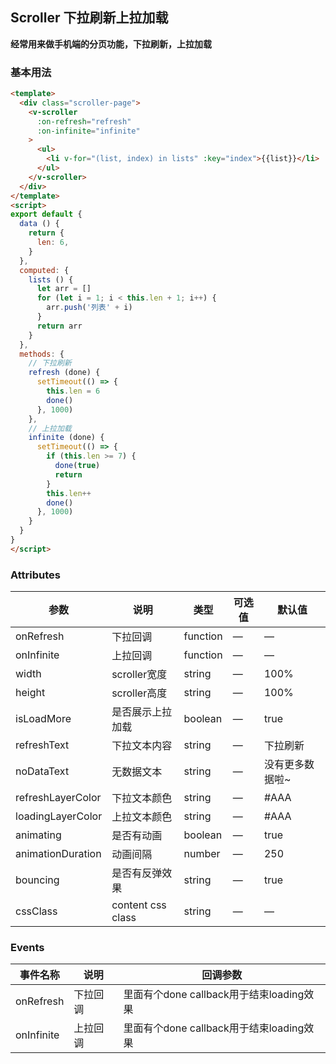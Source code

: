 ## Scroller 下拉刷新上拉加载

**经常用来做手机端的分页功能，下拉刷新，上拉加载**

### 基本用法

```html
<template>
  <div class="scroller-page">
    <v-scroller
      :on-refresh="refresh"
      :on-infinite="infinite"
    >
      <ul>
        <li v-for="(list, index) in lists" :key="index">{{list}}</li>
      </ul>
    </v-scroller>
  </div>
</template>
<script>
export default {
  data () {
    return {
      len: 6,
    }
  },
  computed: {
    lists () {
      let arr = []
      for (let i = 1; i < this.len + 1; i++) {
        arr.push('列表' + i)
      }
      return arr
    }
  },
  methods: {
    // 下拉刷新
    refresh (done) {
      setTimeout(() => {
        this.len = 6
        done()
      }, 1000)
    },
    // 上拉加载
    infinite (done) {
      setTimeout(() => {
        if (this.len >= 7) {
          done(true)
          return
        }
        this.len++
        done()
      }, 1000)
    }
  }
}
</script>
```

### Attributes

| 参数      | 说明    | 类型      | 可选值       | 默认值   |
|---------- |-------- |---------- |-------------  |-------- |
| onRefresh  | 下拉回调    | function   | — | — |
| onInfinite  | 上拉回调    | function   | — | — |
| width  | scroller宽度    | string   | — | 100% |
| height  | scroller高度    | string   | — | 100% |
| isLoadMore  | 是否展示上拉加载  |  boolean  | — | true   |
| refreshText  | 下拉文本内容  |  string  | — | 下拉刷新   |
| noDataText  | 无数据文本    | string   | — | 没有更多数据啦~   |
| refreshLayerColor  | 下拉文本颜色    | string   | — | #AAA |
| loadingLayerColor  | 上拉文本颜色     | string   | — | #AAA |
| animating  | 是否有动画    | boolean   | — | true |
| animationDuration  | 动画间隔    | number   | — | 250 |
| bouncing  | 是否有反弹效果    | string   | — | true |
| cssClass  | content css class    | string   | — | —   |

### Events

| 事件名称      | 说明    | 回调参数      |
|---------- |-------- |---------- |
| onRefresh  | 下拉回调    | 里面有个done callback用于结束loading效果 |
| onInfinite  | 上拉回调    | 里面有个done callback用于结束loading效果 |
